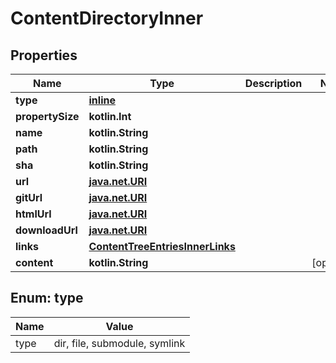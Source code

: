 
# ContentDirectoryInner

## Properties
Name | Type | Description | Notes
------------ | ------------- | ------------- | -------------
**type** | [**inline**](#Type) |  | 
**propertySize** | **kotlin.Int** |  | 
**name** | **kotlin.String** |  | 
**path** | **kotlin.String** |  | 
**sha** | **kotlin.String** |  | 
**url** | [**java.net.URI**](java.net.URI.md) |  | 
**gitUrl** | [**java.net.URI**](java.net.URI.md) |  | 
**htmlUrl** | [**java.net.URI**](java.net.URI.md) |  | 
**downloadUrl** | [**java.net.URI**](java.net.URI.md) |  | 
**links** | [**ContentTreeEntriesInnerLinks**](ContentTreeEntriesInnerLinks.md) |  | 
**content** | **kotlin.String** |  |  [optional]


<a id="Type"></a>
## Enum: type
Name | Value
---- | -----
type | dir, file, submodule, symlink



